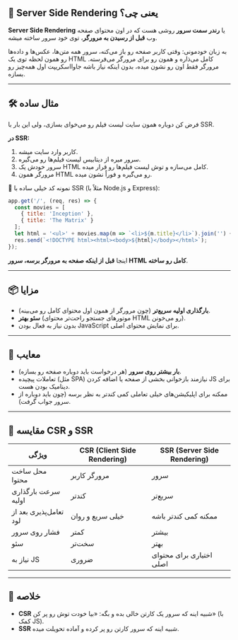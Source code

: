 ## 🎯 Server Side Rendering یعنی چی؟

**Server Side Rendering** یا **رندر سمت سرور** روشی هست که در اون محتوای صفحه وب **قبل از رسیدن به مرورگر**، توی خود سرور ساخته میشه.

به زبان خودمونی:
وقتی کاربر صفحه رو باز می‌کنه، سرور همه متن‌ها، عکس‌ها و داده‌ها رو همون لحظه توی یک HTML کامل می‌ذاره و همون رو برای مرورگر می‌فرسته. مرورگر فقط اون رو نشون میده، بدون اینکه نیاز باشه جاوااسکریپت اول همه‌چیز رو بسازه.

---

## 🛠 مثال ساده

فرض کن دوباره همون سایت لیست فیلم رو می‌خوای بسازی، ولی این بار با SSR.

**در SSR:**

1. کاربر وارد سایت میشه.
2. سرور میره از دیتابیس لیست فیلم‌ها رو می‌گیره.
3. سرور خودش یک HTML کامل می‌سازه و توش لیست فیلم‌ها رو قرار میده.
4. مرورگر همون HTML رو می‌گیره و فوراً نشون میده.

📄 نمونه کد خیلی ساده با SSR (مثلاً با Node.js و Express):

```js
app.get('/', (req, res) => {
  const movies = [
    { title: 'Inception' },
    { title: 'The Matrix' }
  ];
  let html = '<ul>' + movies.map(m => `<li>${m.title}</li>`).join('') + '</ul>';
  res.send(`<!DOCTYPE html><html><body>${html}</body></html>`);
});
```

اینجا **قبل از اینکه صفحه به مرورگر برسه، سرور HTML کامل رو ساخته**.

---

## 📦 مزایا

* **بارگذاری اولیه سریع‌تر** (چون مرورگر از همون اول محتوای کامل رو می‌بینه).
* **سئو بهتر** (موتورهای جستجو راحت‌تر محتوای HTML رو می‌خونن).
* بدون نیاز به فعال بودن JavaScript برای نمایش محتوای اصلی.

---

## 🚨 معایب

* **بار بیشتر روی سرور** (هر درخواست باید دوباره صفحه رو بسازه).
* تعاملات پیچیده (مثل SPA) نیازمند بازخوانی بخشی از صفحه یا اضافه کردن JS برای دینامیک بودن هست.
* ممکنه برای اپلیکیشن‌های خیلی تعاملی کمی کندتر به نظر برسه (چون باید دوباره از سرور جواب گرفت).

---

## 🔄 مقایسه CSR و SSR

| ویژگی                  | CSR (Client Side Rendering) | SSR (Server Side Rendering) |
| ---------------------- | --------------------------- | --------------------------- |
| محل ساخت محتوا         | مرورگر کاربر                | سرور                        |
| سرعت بارگذاری اولیه    | کندتر                       | سریع‌تر                     |
| تعامل‌پذیری بعد از لود | خیلی سریع و روان            | ممکنه کمی کندتر باشه        |
| فشار روی سرور          | کمتر                        | بیشتر                       |
| سئو                    | سخت‌تر                      | بهتر                        |
| نیاز به JS             | ضروری                       | اختیاری برای محتوای اصلی    |

---

## 🎯 خلاصه

* **CSR** شبیه اینه که سرور یک کارتن خالی بده و بگه: «بیا خودت توش رو پر کن» (با کمک JS).
* **SSR** شبیه اینه که سرور کارتن رو پر کرده و آماده تحویلت میده.